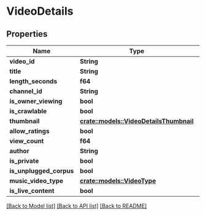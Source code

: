 # VideoDetails

## Properties

Name | Type | Description | Notes
------------ | ------------- | ------------- | -------------
**video_id** | **String** |  | 
**title** | **String** |  | 
**length_seconds** | **f64** |  | 
**channel_id** | **String** |  | 
**is_owner_viewing** | **bool** |  | 
**is_crawlable** | **bool** |  | 
**thumbnail** | [**crate::models::VideoDetailsThumbnail**](VideoDetails_thumbnail.md) |  | 
**allow_ratings** | **bool** |  | 
**view_count** | **f64** |  | 
**author** | **String** |  | 
**is_private** | **bool** |  | 
**is_unplugged_corpus** | **bool** |  | 
**music_video_type** | [**crate::models::VideoType**](VideoType.md) |  | 
**is_live_content** | **bool** |  | 

[[Back to Model list]](../README.md#documentation-for-models) [[Back to API list]](../README.md#documentation-for-api-endpoints) [[Back to README]](../README.md)


